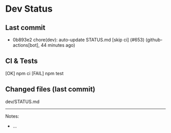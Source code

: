 # Dev Status

## Last commit
- 0b893e2 chore(dev): auto-update STATUS.md [skip ci] (#653) (github-actions[bot], 44 minutes ago)
## CI & Tests
[OK] npm ci
[FAIL] npm test

## Changed files (last commit)
dev/STATUS.md

---
Notes:
- ...
